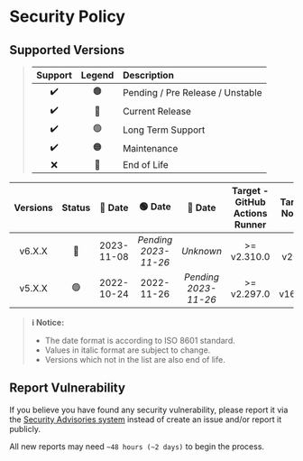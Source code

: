 # Security Policy

## Supported Versions

> | **Support** | **Legend** | **Description** |
> |:-:|:-:|:--|
> | ✔️ | 🟤 | Pending / Pre Release / Unstable |
> | ✔️ | 🔵 | Current Release |
> | ✔️ | 🟢 | Long Term Support |
> | ✔️ | 🟠 | Maintenance |
> | ❌ | 🔴 | End of Life |

| **Versions** | **Status** | **🔵 Date** | **🟢 Date** | **🔴 Date** | **Target - GitHub Actions Runner** | **Target - NodeJS** |
|:-:|:-:|:-:|:-:|:-:|:-:|:-:|
| v6.X.X | 🔵 | 2023-11-08 | *Pending 2023-11-26* | *Unknown* | >= v2.310.0 | ^ v20.9.0 |
| v5.X.X | 🟢 | 2022-10-24 | 2022-11-26 | *Pending 2023-11-26* | >= v2.297.0 | ^ v16.13.0 |

> **ℹ️ Notice:**
>
> - The date format is according to ISO 8601 standard.
> - Values in italic format are subject to change.
> - Versions which not in the list are also end of life.

## Report Vulnerability

If you believe you have found any security vulnerability, please report it via the [Security Advisories system](https://github.com/hugoalh/send-discord-webhook-ghaction/security/advisories/new) instead of create an issue and/or report it publicly.

All new reports may need `~48 hours (~2 days)` to begin the process.
